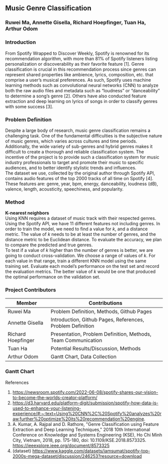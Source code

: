 ## Music Genre Classification
### Ruwei Ma, Annette Gisella, Richard Hoepfinger, Tuan Ha, Arthur Odom

### Introduction  
  From Spotify Wrapped to Discover Weekly, Spotify is renowned for its recommendation algorithm, with more than 81% of Spotify listeners listing personalization or discoverability as their favorite feature [1]. Genre classification is crucial in this recommendation process since genres can represent shared properties like ambience, lyrics, composition, etc. that comprise a user’s musical preferences. As such, Spotify uses machine learning methods such as convolutional neural networks (CNN) to analyze both the raw audio files and metadata such as “loudness” or “danceability” to determine a song’s genre [2]. Others have also conducted feature extraction and deep learning on lyrics of songs in order to classify genres with some success [3].

### Problem Definition  
  Despite a large body of research, music genre classification remains a challenging task. One of the fundamental difficulties is the subjective nature of music genres, which varies across cultures and time periods. Additionally, the wide variety of sub-genres and hybrid genres makes it difficult to create a thorough and reliable classification system. 
  The incentive of the project is to provide such a classification system for music industry professionals to target and promote their music to specific audiences, and to better identify stylistic trends and influences.  
  The dataset we use, collected by the original author through Spotify API, contains audio features of the top 2000 tracks of all time on Spotify [4]. These features are: genre, year, bpm, energy, danceability, loudness (dB), valence, length, acousticity, speechiness, and popularity.

### Method  

**K-nearest neighbors**  
  Using KNN requires a dataset of music track with their respected genres. Using the Spotify API, we have 11 different features not including genres. In order to train the model, we need to find a value for $k$, and a distance metric. The value of $k$  needs to be at least the number of genres, and the distance metric to be Euclidean distance. To evaluate the accuracy, we plan to compare the predicted and true genres.  
  To test if a value of $k$ higher than the number of genres is better, we are going to conduct cross-validation. We choose a range of values of $k$. For each value in that range, train a different KNN model using the same training set. Evaluate each model’s performance on the test set and record the evaluation metrics. The better value of $k$ would be one that produced the optimal performance on the validation set.   

### Project Contributors

| Member | Contributions |
| --- | ----------- |
| Ruwei Ma | Problem Definition, Methods, Github Pages |
| Annette Gisella | Introduction, Github Pages, References, Problem Definition |
| Richard Hoepfinger | Presentation, Problem Definition, Methods, Team Communication |
| Tuan Ha | Potential Results/Discussion, Methods |
| Arthur Odom | Gantt Chart, Data Collection |

### Gantt Chart

References
1.  https://newsroom.spotify.com/2022-06-08/spotify-shares-our-vision-to-become-the-worlds-creator-platform/  
2.  https://d3.harvard.edu/platform-digit/submission/spotify-how-data-is-used-to-enhance-your-listening-experience/#:~:text=Using%20CNN%2C%20Spotify%20analyzes%20raw,further%20optimize%20its%20recommendation%20engine.  
3.  A. Kumar, A. Rajpal and D. Rathore, "Genre Classification using Feature Extraction and Deep Learning Techniques," 2018 10th International Conference on Knowledge and Systems Engineering (KSE), Ho Chi Minh City, Vietnam, 2018, pp. 175-180, doi: 10.1109/KSE.2018.8573325. https://ieeexplore.ieee.org/document/8573325  
4. (dataset) https://www.kaggle.com/datasets/iamsumat/spotify-top-2000s-mega-dataset/discussion/246253?resource=download

